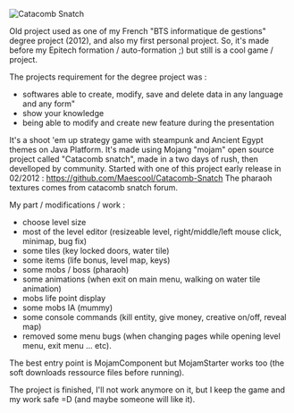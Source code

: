 ![Catacomb Snatch](http://i.imgur.com/uSFJF.png)

Old project used as one of my French "BTS informatique de gestions" degree project (2012), and also my first personal project. So, it's made before my Epitech formation / auto-formation ;) but still is a cool game / project.

The projects requirement for the degree project was :
- softwares able to create, modify, save and delete data in any language and any form"
- show your knowledge
- being able to modify and create new feature during the presentation

It's a shoot 'em up strategy game with steampunk and Ancient Egypt themes on Java Platform.
It's made using Mojang "mojam" open source project called "Catacomb snatch", made in a two days of rush, then develloped by community.
Started with one of this project early release in 02/2012 : https://github.com/Maescool/Catacomb-Snatch
The pharaoh textures comes from catacomb snatch forum.

My part / modifications / work : 
- choose level size
- most of the level editor (resizeable level, right/middle/left mouse click, minimap, bug fix)
- some tiles (key locked doors, water tile)
- some items (life bonus, level map, keys)
- some mobs / boss (pharaoh)
- some animations (when exit on main menu, walking on water tile animation)
- mobs life point display
- some mobs IA (mummy)
- some console commands (kill entity, give money, creative on/off, reveal map)
- removed some menu bugs (when changing pages while opening level menu, exit menu ... etc).


The best entry point is MojamComponent but MojamStarter works too (the soft downloads ressource files before running).

The project is finished, I'll not work anymore on it, but I keep the game and my work safe =D (and maybe someone will like it).
